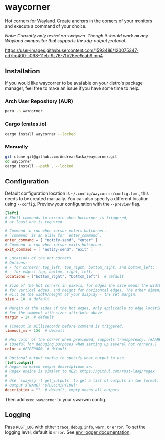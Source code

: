 # waycorner

Hot corners for Wayland. Create anchors in the corners of your monitors and execute a command of your choice.

_Note: Currently only tested on swaywm. Though it should work on any Wayland compositor that supports the xdg-output protocol._

https://user-images.githubusercontent.com/1593486/120075347-cd7cc400-c098-11eb-9a76-7fb26ee9cab9.mp4

## Installation

If you would like waycorner to be available on your distro's package manager, feel free to make an issue if you have some time to help.

### Arch User Repository (AUR)

```zsh
paru -S waycorner
```

### Cargo (crates.io)

```zsh
cargo install waycorner --locked
```

### Manually

```zsh
git clone git@github.com:AndreasBackx/waycorner.git
cd waycorner
cargo install --path . --locked
```

## Configuration

Default configuration location is `~/.config/waycorner/config.toml`, this needs to be created manually. You can also specify a different location using `--config`. Preview your configuration with the `--preview` flag.

```toml
[left]
# Shell commands to execute when hotcorner is triggered,
# at least one is required.

# Command to run when cursor enters hotcorner.
# `command` is an alias for `enter_command`.
enter_command = [ "notify-send", "enter" ]
# Command to run when cursor exits hotcorner.
exit_command = [ "notify-send", "exit" ]

# Locations of the hot corners.
# Options:
# - for corners: top_left, top_right, bottom_right, and bottom_left;
# - for edges: top, bottom, right, left.
locations = ["bottom_right", "bottom_left"]  # default

# Size of the hot corners in pixels, for edges the size means the width
# for vertical edges, and height for horizontal edges. The other dimension
# will be the width/height of your display - the set margin.
size = 10  # default

# Margin on the sides of the hot edges, only applicable to edge locations.
# See the comment with sizes attribute above.
margin = 20  # default

# Timeout in milliseconds before command is triggered.
timeout_ms = 250  # default

# Hex color of the corner when previewed, supports transparency. (#AARRGGBB or #RRGGBB)
# (Useful for debuging purposes when setting up several hot corners.)
color = #FFFF0000  # default

# Optional output config to specify what output to use.
[left.output]
# Regex to match output descriptions on.
# Regex engine is similar to RE2: https://github.com/rust-lang/regex
#
# Use `swaymsg -t get_outputs` to get a list of outputs in the format:
# Output ${NAME} '${DESCRIPTION}'
description = ""  # default, empty means all outputs
```

Then add `exec waycorner` to your swaywm config.

## Logging

Pass `RUST_LOG` with either `trace`, `debug`, `info`, `warn`, or `error`. To set the logging level, default is `error`. See [env_logger documentation](https://docs.rs/env_logger/0.8.3/env_logger/).
